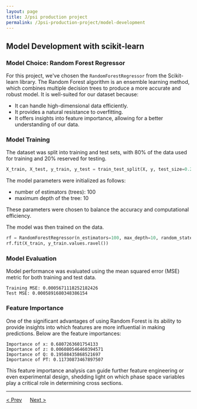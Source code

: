 ```yaml
---
layout: page
title: J/psi production project
permalink: /Jpsi-production-project/model-development
---
```


## Model Development with scikit-learn

### Model Choice: Random Forest Regressor

For this project, we've chosen the `RandomForestRegressor` from the Scikit-learn library. The Random Forest algorithm is an ensemble learning method, which combines multiple decision trees to produce a more accurate and robust model. It is well-suited for our dataset because:

- It can handle high-dimensional data efficiently.
- It provides a natural resistance to overfitting.
- It offers insights into feature importance, allowing for a better understanding of our data.

### Model Training

The dataset was split into training and test sets, with 80% of the data used for training and 20% reserved for testing.

```python
X_train, X_test, y_train, y_test = train_test_split(X, y, test_size=0.2, random_state=42)
```

The model parameters were initialized as follows:

- number of estimators (trees): 100
- maximum depth of the tree: 10

These parameters were chosen to balance the accuracy and computational efficiency.

The model was then trained on the data.

```python
rf = RandomForestRegressor(n_estimators=100, max_depth=10, random_state=42)
rf.fit(X_train, y_train.values.ravel())
```

### Model Evaluation

Model performance was evaluated using the mean squared error (MSE) metric for both training and test data.

```
Training MSE: 0.0005671118252182426
Test MSE: 0.0005891680348386154
```

### Feature Importance

One of the significant advantages of using Random Forest is its ability to provide insights into which features are more influential in making predictions.  Below are the feature importances:

```
Importance of x: 0.6807263601754133
Importance of z: 0.006080546460394571
Importance of Q: 0.19588435868521697
Importance of PT: 0.11730873467897507
```

This feature importance analysis can guide further feature engineering or even experimental design, shedding light on which phase space variables play a critical role in determining cross sections.

---

[< Prev](proj-5.markdown)  &emsp; [Next >](proj-7.markdown)